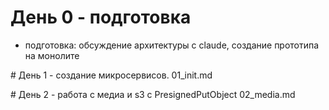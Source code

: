 

# День 0 - подготовка

- подготовка: обсуждение архитектуры с claude, создание прототипа на монолите


# День 1 - создание микросервисов.
01_init.md

# День 2 - работа с медиа и s3 с  PresignedPutObject
02_media.md



